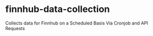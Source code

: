 # finnhub-data-collection
Collects data for Finnhub on a Scheduled Basis Via Cronjob and API Requests
